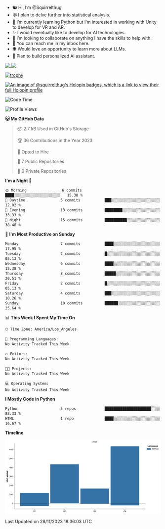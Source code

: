 - 🐿️ Hi, I’m @Squirrelthug
- 🕸️ I plan to delve further into statistical analysis.
- 🐍 I’m currently learning Python but I'm interested in working with Unity to develop for VR and AR.
- ✨ I would eventually like to develop for AI technologies.
- 🎃 I’m looking to collaborate on anything I have the skills to help with.
- 🔮 You can reach me in my inbox here.
- 👽 Would love an opportunity to learn more about LLMs.
- 🤖 Plan to build personalized AI assistant.
<p></p>



<a href="https://github.com/anuraghazra/github-readme-stats">
  <img align="top" src="https://github-readme-stats.vercel.app/api?username=squirrelthug&show_icons=true&theme=darcula" />
</a>
<a href="https://git.io/streak-stats">
  <img align="top" src="https://streak-stats.demolab.com/?user=squirrelthug&theme=dark" />
</a>

[![trophy](https://github-profile-trophy.vercel.app/?username=squirrelthug&theme=darkhub)](https://github.com/ryo-ma/github-profile-trophy)

[![An image of @squirrelthug's Holopin badges, which is a link to view their full Holopin profile](https://holopin.me/squirrelthug)](https://holopin.io/@squirrelthug)


<!--START_SECTION:waka-->
![Code Time](http://img.shields.io/badge/Code%20Time-5%20hrs%2039%20mins-blue)

![Profile Views](http://img.shields.io/badge/Profile%20Views-0-blue)

**🐱 My GitHub Data** 

> 📦 2.7 kB Used in GitHub's Storage 
 > 
> 🏆 36 Contributions in the Year 2023
 > 
> 💼 Opted to Hire
 > 
> 📜 7 Public Repositories 
 > 
> 🔑 0 Private Repositories 
 > 
**I'm a Night 🦉** 

```text
🌞 Morning                6 commits           ████░░░░░░░░░░░░░░░░░░░░░   15.38 % 
🌆 Daytime                5 commits           ███░░░░░░░░░░░░░░░░░░░░░░   12.82 % 
🌃 Evening                13 commits          ████████░░░░░░░░░░░░░░░░░   33.33 % 
🌙 Night                  15 commits          ██████████░░░░░░░░░░░░░░░   38.46 % 
```
📅 **I'm Most Productive on Sunday** 

```text
Monday                   7 commits           ████░░░░░░░░░░░░░░░░░░░░░   17.95 % 
Tuesday                  2 commits           █░░░░░░░░░░░░░░░░░░░░░░░░   05.13 % 
Wednesday                6 commits           ████░░░░░░░░░░░░░░░░░░░░░   15.38 % 
Thursday                 8 commits           █████░░░░░░░░░░░░░░░░░░░░   20.51 % 
Friday                   2 commits           █░░░░░░░░░░░░░░░░░░░░░░░░   05.13 % 
Saturday                 4 commits           ███░░░░░░░░░░░░░░░░░░░░░░   10.26 % 
Sunday                   10 commits          ██████░░░░░░░░░░░░░░░░░░░   25.64 % 
```


📊 **This Week I Spent My Time On** 

```text
🕑︎ Time Zone: America/Los_Angeles

💬 Programming Languages: 
No Activity Tracked This Week

🔥 Editors: 
No Activity Tracked This Week

🐱‍💻 Projects: 
No Activity Tracked This Week

💻 Operating System: 
No Activity Tracked This Week
```

**I Mostly Code in Python** 

```text
Python                   5 repos             █████████████████████░░░░   83.33 % 
HTML                     1 repo              ████░░░░░░░░░░░░░░░░░░░░░   16.67 % 
```



**Timeline**

![Lines of Code chart](https://raw.githubusercontent.com/Squirrelthug/Squirrelthug/main/assets/bar_graph.png)


 Last Updated on 28/11/2023 18:36:03 UTC
<!--END_SECTION:waka-->

